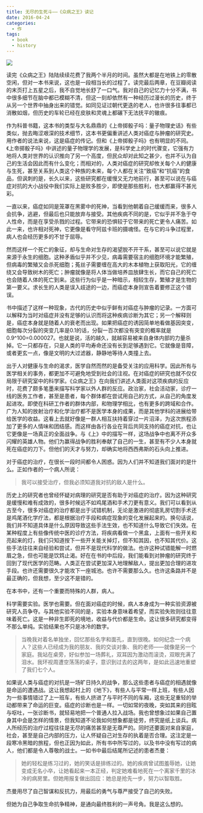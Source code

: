 ```yaml
---
title: 无尽的生死斗——《众病之王》读记
date: 2016-04-24
categories:
  - 作
tags:
  - book
  - history
---
```


![](https://img1.doubanio.com/lpic/s24598159.jpg)  

读完《众病之王》陆陆续续花费了我两个半月的时间。虽然大都是在地铁上的零散空闲，但对一本书来说，这也是一段相当长的过程了。读完最后两章，在豆瓣阅读的末页打上五星之后，我不自觉地长舒了一口气。我对自己的记忆力十分不满，书中很多细节在脑中都已模糊不清，但这一刻却依然有一种经历过漫长的历史，终于从另一个世界中抽身出来的错觉。如同见证过朝代更迭的老人，也许很多往事都已消散如烟，但历史的车轮已经在皮肤和灵魂上都碾下无法抚平的辙痕。  

作为科普书籍，这本书的类型与大名鼎鼎的《上帝掷骰子吗：量子物理史话》有些类似，抛去晦涩艰深的技术细节，这本书更偏重讲述人类对癌症与肿瘤的研究史。用作者的说法来说，这是癌症的传记。但和《上帝掷骰子吗》也有明显的不同。《上帝掷骰子吗》中讲述的量子物理学的发展，是科学史上的时代骤变，它强有力地将人类对世界的认识推向了另一个高度，但民众却对此知之甚少，也并不认为自己的生活会因此而有什么变化；而相对的，人类对癌症的研究却攸关每个人的健康与生死，甚至关系到人类这个种族的未来，每个人都在关注“致癌”和“抗癌”的食品，但讽刺的是，长久以来，这些研究都在缓慢又无力地前行，甚至可以说在与癌症对抗的大小战役中我们实际上是败多胜少，即使是那些胜利，也大都赢得不甚光彩。

一直以来，癌症如同是笼罩在黑雾中的死神，当看到他朝着自己缓缓而来，很多人会抗争，逃避，但最后也只能放弃与接受。其他疾病不同的是，它似乎并不急于夺人性命，而是在享受杀戮的过程。它带来的恐惧较于它带来的死亡更令人痛苦。如此一来，也许相对死神，它更像是看守阿兹卡班的摄魂怪。在与它的斗争过程里，病人也会经历更多的不甘于屈辱。

然而这样一个死亡的象征，却与生命对生存的渴望脱不开干系，甚至可以说它就是来源于永生的细胞。这种矛盾似乎并不少见，病毒需要宿主的细胞环境才能繁殖，但病毒的繁殖又会杀死细胞；菟丝子需要缠在高大的木本植物上获取阳光，它的缠绕又会导致树木的死亡；肿瘤就像是将人体当做培养皿放肆生长，而它自己的死亡也会随着人体的死亡到来。这些行为似乎是一种暗示，相较生存，繁殖才是生物的第一要义。求长生的人类是误入歧途的一边，而癌症本身则宣告着要修正这个错误。

书中描述了这样一种现象，古代的历史中似乎鲜有对癌症与肿瘤的记录。一方面可以解释为当时对癌症并没有足够的认识而将这种疾病诊断为其它；另一个解释则是，癌症本身就是随着人的衰老而出现。如果把癌症的诱因简单地看做基因突变，细胞每次分裂的突变几率是0.1的话，分裂一百次都没有突变的概率就是0.9^100=0.000027。也就是说，活的越久，就越容易被来自身体内部的力量杀掉。它一只都存在，只是人类的平均寿命还没有长到足够遇到它。它就像是音障，或者更玄一点，像是文明的大过滤器，静静地等待人类撞上去。  

出于人对健康与生命的渴求，医学自然而然的是备受关注的应用科学。因此所有与医学相关的事务，都更加不可避免地受到社会的注视。在对癌症的研究也就不仅仅局限于研究室中的科学家。《众病之王》在向我们讲述人类面对这项疾病的反应时，花费了颇多笔墨来描写科学家以外人群的反应。政治家，社会活动家，诊疗一线的医务工作者，甚至是患者，每个群体都在尝试用自己的方式，从自己的角度发起进攻。即使在科研工作者的群体内部，和物理学相比，也有更多的跨域和合作。广为人知的放射治疗和化学治疗都不是医学本身的成果，而是其他学科的进展给带给医学的收益。这看上去就好像是一群人相互扶持着穿过一片沼泽，为这次旅程添加了更多的人情味和团结感。而这样由各行各业在背后共同支持的癌症对抗，也让它更像是一场真正的全面战争。与《上》中的描写一样，这场战争中也离不开众多闪耀的英雄人物。他们为赢得战争的胜利奉献了自己的一生，甚至有不少人本身就死在癌症的刀下。但他们的天才与努力，却确实地将西西弗斯的石头向上推进。

对于癌症的治疗，在很长一段时间都令人困惑。因为人们并不知道我们面对的是什么。正如作者的一个病人所说：

> 我可以接受治疗，但我必须知道我对抗的敌人是什么。

历史上的研究者也曾经怀疑对病理的研究是否有助于对癌症的治疗。因为这种研究是缓慢和难有成效的，很多时候远不如鸡尾酒和手术刀更有意义。我们可以看到从古至今，很多对癌症的治疗都是出于试错机制，无论是激进的彻底乳房切割手术还是鸡尾酒化学疗法，都是根据治疗手段和病症现象的变化发展起来的。换句话说，我们并不知道具体是什么原因导致这些手法生效，也不知道什么导致它们失效。在某种程度上有些像传统中医的诊疗方法，将疾病看做一个黑盒，上面有一些开关和亮起来的灯，我们只知道按下一些开关能关掉灯，但不知其因，也不知其代价。这些手法往往来自经验和尝试，但并不是现代科学的做法。也许这种试错能解一时燃眉之急，但也可能是饮鸩止渴。好在在书的中后段，我们能看到对肿瘤的研究终于回到了现代医学的范畴。人类正在尝试更加深入地理解敌人，提出更加合理的进攻手段。也许还需要很久才能攻下一座城池。也许不需要那么久。也许这条路并不是最正确的，但我想，至少这不是错的。  

在本书中，还有一个重要而特殊的人群，病人。  

科学需要实验。医学也需要。但在面对癌症的时候，病人本身成为一种实验资源被研究人员争夺。与其他实验不同的是，实验本身意味着希望，而实验失败则往往意味着死亡。这是一种非生即死的境地，收益与代价都是生命。这让很多研究都变得不那么单纯。实验结果也不只是冰冷的数字。

> 当晚我对着名单独坐，回忆那些名字和面孔，直到很晚。如何纪念一个病人？这些人已经成为我的朋友、我的交谈对象、我的老师——就像是另一个家庭。我站在桌旁，好似参加一场葬礼，双耳因为激动而滚烫，双眼充满了泪水。我环视周遭空荡荡的桌子，意识到过去的这两年，是如此迅速地重塑了我们七个人。

如果说人类与癌症的对抗是一场旷日持久的战争，那么这些患者与癌症的相遇就像是命运的遭遇战。这让我想起村上的《地下》，有些人与平常一样上班，有些人因为一些事情错过了上一班车，有些人挤进了与平时不同的车厢，这些无足重轻的举动都带来了命运的巨变。癌症的诊断也是一样。一切如常的夜晚，突如其来的目眩与呕吐，一张诊断书，就轻易地把一个普通人拉入战场。我也曾想象过如果自己置身其中会是怎样的情景，但我知道不论我如何想象都是徒劳，终究是纸上谈兵。病人所经历的治疗过程往往是无尽的痛苦甚至是无尊严的。同时还要面对来自家庭，社会，甚至是自己内部的压力，让人怀疑自己对生存的执着是否合理。这注定是一段寒冷黑暗的旅程，但也正因为如此，所有书中所写过的，以及书中没有写过的病人，他们都是令人尊敬的战士。一如书中最后结尾所记述的患者杰曼：

> 她的轻松是练习过的，她的笑话是排练过的。她的疾病曾试图羞辱她，让她变成无名小卒，让她看起来一本正经，判定她难看地死在一个离家千里的冰冷的病房里。但她用报复做出回应：她总是抢先一步，努力以智取胜。

杰曼用尽了自己智谋和反抗力，用最后的勇气与尊严接受了自己的失败。

但她为自己争取生命抗争精神，是通向最终胜利的一声号角。我是这么想的。
